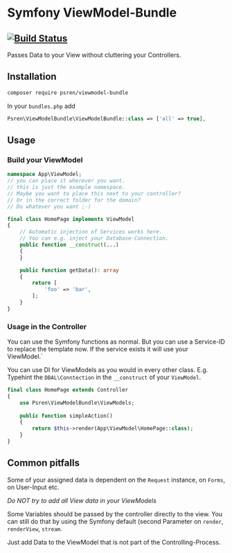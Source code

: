 # Symfony ViewModel-Bundle

[![Build Status](https://travis-ci.org/psren/symfony-viewmodel-bundle.svg?branch=master)](https://travis-ci.org/psren/symfony-viewmodel-bundle)
--

Passes Data to your View without cluttering your Controllers.

## Installation

```sh
composer require psren/viewmodel-bundle
```

In your `bundles.php` add
```php
Psren\ViewModelBundle\ViewModelBundle::class => ['all' => true],
```

## Usage

### Build your ViewModel

```php
namespace App\ViewModel;
// you can place it wherever you want.
// this is just the example namespace.
// Maybe you want to place this next to your controller?
// Or in the correct folder for the domain?
// Do whatever you want ;-)

final class HomePage implements ViewModel
{
    // Automatic injection of Services works here.
    // You can e.g. inject your Database-Connection.
    public function __construct(...)
    {
    }

    public function getData(): array
    {
        return [
            'foo' => 'bar',
        ];
    }
}
```

### Usage in the Controller

You can use the Symfony functions as normal.
But you can use a Service-ID to replace the template now.
If the service exists it will use your ViewModel.`

You can use DI for ViewModels as you would in every other class.
E.g. Typehint the `DBAL\Conntection` in the `__construct` of your `ViewModel`.

```php
final class HomePage extends Controller
{
    use Psren\ViewModelBundle\ViewModels;
    
    public function simpleAction()
    {
        return $this->render(App\ViewModel\HomePage::class);
    }
}
```

## Common pitfalls

Some of your assigned data is dependent on the `Request` instance, on `Forms`, on User-Input etc.

*Do NOT try to add all View data in your ViewModels*

Some Variables should be passed by the controller directly to the view. 
You can still do that by using the Symfony default (second Parameter on `render`, `renderView`, `stream`.

Just add Data to the ViewModel that is not part of the Controlling-Process.
